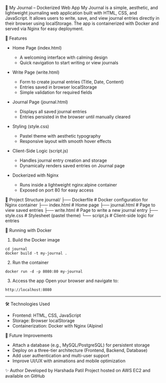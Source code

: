📝 My Journal – Dockerized Web App
My Journal is a simple, aesthetic, and lightweight journaling web application built with HTML, CSS, and JavaScript. It allows users to write, save, and view journal entries directly in their browser using localStorage. The app is containerized with Docker and served via Nginx for easy deployment.

🚀 Features
- Home Page (index.html)  
  - A welcoming interface with calming design  
  - Quick navigation to start writing or view journals  

- Write Page (write.html)  
  - Form to create journal entries (Title, Date, Content)  
  - Entries saved in browser localStorage  
  - Simple validation for required fields  

- Journal Page (journal.html)  
  - Displays all saved journal entries  
  - Entries persisted in the browser until manually cleared  

- Styling (style.css)  
  - Pastel theme with aesthetic typography  
  - Responsive layout with smooth hover effects  

- Client-Side Logic (script.js)  
  - Handles journal entry creation and storage  
  - Dynamically renders saved entries on Journal page  

- Dockerized with Nginx  
  - Runs inside a lightweight nginx:alpine container  
  - Exposed on port 80 for easy access  

📂 Project Structure
journal/
├── Dockerfile       # Docker configuration for Nginx container
├── index.html       # Home page
├── journal.html     # Page to view saved entries
├── write.html       # Page to write a new journal entry
├── style.css        # Stylesheet (pastel theme)
└── script.js        # Client-side logic for entries

🐳 Running with Docker
1. Build the Docker image
```
cd journal
docker build -t my-journal .
````
2. Run the container
```
docker run -d -p 8080:80 my-journal
```
 3. Access the app
Open your browser and navigate to:
```
http://localhost:8080
```

---

🛠️ Technologies Used
* Frontend: HTML, CSS, JavaScript
* Storage: Browser localStorage
* Containerization: Docker with Nginx (Alpine)

📌 Future Improvements 
* Attach a database (e.g., MySQL/PostgreSQL) for persistent storage
* Deploy on a three-tier architecture (Frontend, Backend, Database)
* Add user authentication and multi-user support
* Improve UI/UX with animations and mobile optimization

✨ Author 
Developed by Harshada Patil
Project hosted on AWS EC2 and available on GitHub

